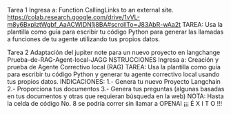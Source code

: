 Tarea 1 
    Ingresa a:
    Function CallingLinks to an external site.
    https://colab.research.google.com/drive/1vVL-m8y6BxpIztWgbf_AaACWIDN1j8BA#scrollTo=J83AbR-wAa2t
    TAREA:
    Usa la plantilla como guía para escribir tu código Python para generar las llamadas a funciones de tu agente utilizando tus propios datos.



  Tarea 2
    Adaptación del jupiter note para un nuevo proyecto en langchange Prueba-de-RAG-Agent-local-JAGG
 NSTRUCCIONES
Ingresa a:
Creación y prueba de Agente Correctivo local (RAG)
TAREA:
Usa la plantilla como guía para escribir tu código Python y generar tu agente correctivo local usando tus propios datos.
INDICACIONES:
1.- Genera tu nuevo Proyecto Langchain
2.- Proporciona tus documentos 
3.- Genera tus preguntas (algunas basadas en tus documentos y otras que requieran búsqueda en la web)
NOTA: Hasta la celda de código No. 8 se podría correr sin llamar a OPENAI
¡¡¡ É X I T O !!!
